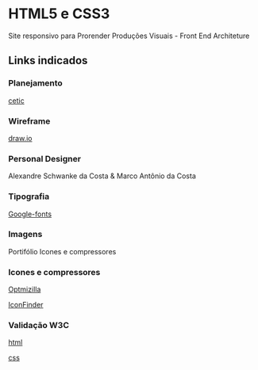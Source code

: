 # HTML5 e CSS3
Site responsivo para Prorender Produções Visuais - Front End Architeture
## Links indicados
### Planejamento
[cetic](https://www.prorender.art.br/)
### Wireframe
[draw.io](https://app.diagrams.net/)
### Personal Designer
Alexandre Schwanke da Costa & Marco Antônio da Costa
### Tipografia
[Google-fonts](https://fonts.google.com/)
### Imagens
Portifólio  Icones e compressores
### Icones e compressores
[Optmizilla](https://imagecompressor.com/)

[IconFinder](https://www.iconfinder.com/)

### Validação W3C
[html](https://validator.w3.org/)

[css](https://jigsaw.w3.org/css-validator/)


